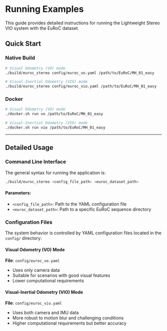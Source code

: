 # Running Examples

This guide provides detailed instructions for running the Lightweight Stereo VIO system with the EuRoC dataset.

## Quick Start

### Native Build
```bash
# Visual Odometry (VO) mode
./build/euroc_stereo config/euroc_vo.yaml /path/to/EuRoC/MH_01_easy

# Visual-Inertial Odometry (VIO) mode
./build/euroc_stereo config/euroc_vio.yaml /path/to/EuRoC/MH_01_easy
```

### Docker
```bash
# Visual Odometry (VO) mode
./docker.sh run vo /path/to/EuRoC/MH_01_easy

# Visual-Inertial Odometry (VIO) mode
./docker.sh run vio /path/to/EuRoC/MH_01_easy
```

---

## Detailed Usage

### Command Line Interface

The general syntax for running the application is:

```bash
./build/euroc_stereo <config_file_path> <euroc_dataset_path>
```

#### Parameters:
- `<config_file_path>`: Path to the YAML configuration file
- `<euroc_dataset_path>`: Path to a specific EuRoC sequence directory

### Configuration Files

The system behavior is controlled by YAML configuration files located in the `config/` directory:

#### Visual Odometry (VO) Mode
**File**: `config/euroc_vo.yaml`
- Uses only camera data
- Suitable for scenarios with good visual features
- Lower computational requirements

#### Visual-Inertial Odometry (VIO) Mode  
**File**: `config/euroc_vio.yaml`
- Uses both camera and IMU data
- More robust to motion blur and challenging conditions
- Higher computational requirements but better accuracy
